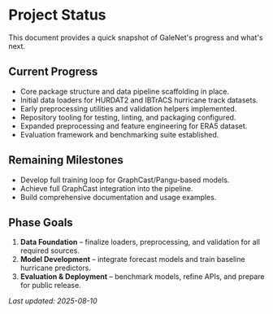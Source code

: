 # Project Status

This document provides a quick snapshot of GaleNet's progress and what's next.

## Current Progress
- Core package structure and data pipeline scaffolding in place.
- Initial data loaders for HURDAT2 and IBTrACS hurricane track datasets.
- Early preprocessing utilities and validation helpers implemented.
- Repository tooling for testing, linting, and packaging configured.
- Expanded preprocessing and feature engineering for ERA5 dataset.
- Evaluation framework and benchmarking suite established.

## Remaining Milestones
- Develop full training loop for GraphCast/Pangu-based models.
- Achieve full GraphCast integration into the pipeline.
- Build comprehensive documentation and usage examples.

## Phase Goals
1. **Data Foundation** – finalize loaders, preprocessing, and validation for all required sources.
2. **Model Development** – integrate forecast models and train baseline hurricane predictors.
3. **Evaluation & Deployment** – benchmark models, refine APIs, and prepare for public release.

_Last updated: 2025-08-10_
